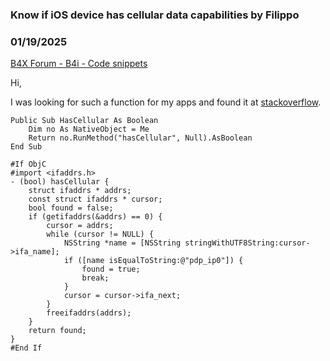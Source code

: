 ### Know if iOS device has cellular data capabilities by Filippo
### 01/19/2025
[B4X Forum - B4i - Code snippets](https://www.b4x.com/android/forum/threads/165162/)

Hi,  
  
I was looking for such a function for my apps and found it at [stackoverflow](https://stackoverflow.com/questions/7101206/know-if-ios-device-has-cellular-data-capabilities).  
  

```B4X
Public Sub HasCellular As Boolean  
    Dim no As NativeObject = Me  
    Return no.RunMethod("hasCellular", Null).AsBoolean  
End Sub  
  
#If ObjC  
#import <ifaddrs.h>  
- (bool) hasCellular {  
    struct ifaddrs * addrs;  
    const struct ifaddrs * cursor;  
    bool found = false;  
    if (getifaddrs(&addrs) == 0) {  
        cursor = addrs;  
        while (cursor != NULL) {  
            NSString *name = [NSString stringWithUTF8String:cursor->ifa_name];  
            if ([name isEqualToString:@"pdp_ip0"]) {  
                found = true;  
                break;  
            }  
            cursor = cursor->ifa_next;  
        }  
        freeifaddrs(addrs);  
    }  
    return found;  
}  
#End If
```